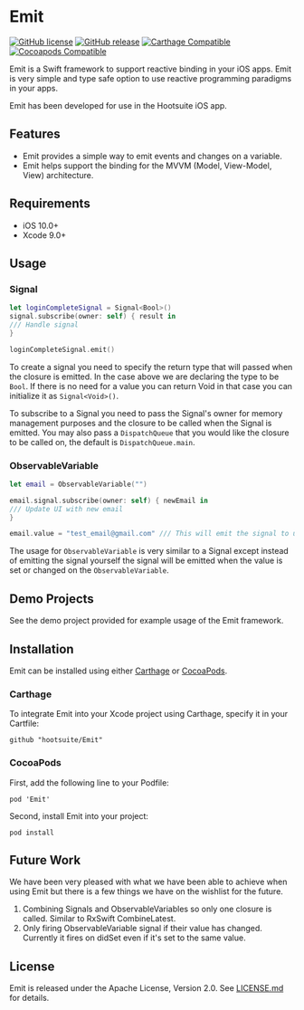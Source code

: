 # Emit

[![GitHub license](https://img.shields.io/badge/license-Apache%202-lightgrey.svg)](https://raw.githubusercontent.com/Carthage/Carthage/master/LICENSE.md)
[![GitHub release](https://img.shields.io/github/release/carthage/carthage.svg)](https://github.com/Carthage/Carthage/releases)
[![Carthage Compatible](https://img.shields.io/badge/Carthage-compatible-4BC51D.svg?style=flat)](https://github.com/Carthage/Carthage)
[![Cocoapods Compatible](https://img.shields.io/cocoapods/v/Alamofire.svg)](https://img.shields.io/cocoapods/v/Alamofire.svg)

Emit is a Swift framework to support reactive binding in your iOS apps. Emit is very simple and type safe option to use reactive programming paradigms in your apps.

Emit has been developed for use in the Hootsuite iOS app.

## Features

- Emit provides a simple way to emit events and changes on a variable.
- Emit helps support the binding for the MVVM (Model, View-Model, View) architecture. 

## Requirements

- iOS 10.0+
- Xcode 9.0+

## Usage

### Signal
```swift
let loginCompleteSignal = Signal<Bool>()
signal.subscribe(owner: self) { result in
/// Handle signal
}

loginCompleteSignal.emit()
```
To create a signal you need to specify the return type that will passed when the closure is emitted. In the case above we are declaring the type to be `Bool`. If there is no need for a value you can return Void in that case you can initialize it as `Signal<Void>()`.

To subscribe to a Signal you need to pass the Signal's owner for memory management purposes and the closure to be called when the Signal is emitted. You may also pass a `DispatchQueue` that you would like the closure to be called on, the default is `DispatchQueue.main`.

### ObservableVariable
```swift
let email = ObservableVariable("")

email.signal.subscribe(owner: self) { newEmail in
/// Update UI with new email
}

email.value = "test_email@gmail.com" /// This will emit the signal to update the UI
```

The usage for `ObservableVariable` is very similar to a Signal except instead of emitting the signal yourself the signal will be emitted when the value is set or changed on the `ObservableVariable`.

## Demo Projects

See the demo project provided for example usage of the Emit framework.

## Installation

Emit can be installed using either [Carthage](https://github.com/Carthage/Carthage) or [CocoaPods](https://cocoapods.org/).

### Carthage

To integrate Emit into your Xcode project using Carthage, specify it in your Cartfile:

```
github "hootsuite/Emit"
```

### CocoaPods

First, add the following line to your Podfile:

```
pod 'Emit'
```

Second, install Emit into your project:

```
pod install
```

## Future Work

We have been very pleased with what we have been able to achieve when using Emit but there is a few things we have on the wishlist for the future.

1. Combining Signals and ObservableVariables so only one closure is called. Similar to RxSwift CombineLatest.
2. Only firing ObservableVariable signal if their value has changed. Currently it fires on didSet even if it's set to the same value.

## License

Emit is released under the Apache License, Version 2.0. See [LICENSE.md](LICENSE.md) for details.

